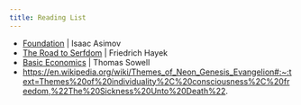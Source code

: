 ```yaml
---
title: Reading List
---
```

- [Foundation](https://www.goodreads.com/en/book/show/29579) | Isaac Asimov
- [The Road to Serfdom](https://www.goodreads.com/book/show/299215.The_Road_to_Serfdom) | Friedrich Hayek
- [Basic Economics](https://www.goodreads.com/book/show/3023.Basic_Economics?from_search=true&from_srp=true&qid=7JdOMWSeRp&rank=2) | Thomas Sowell
- https://en.wikipedia.org/wiki/Themes_of_Neon_Genesis_Evangelion#:~:text=Themes%20of%20individuality%2C%20consciousness%2C%20freedom,%22The%20Sickness%20Unto%20Death%22.